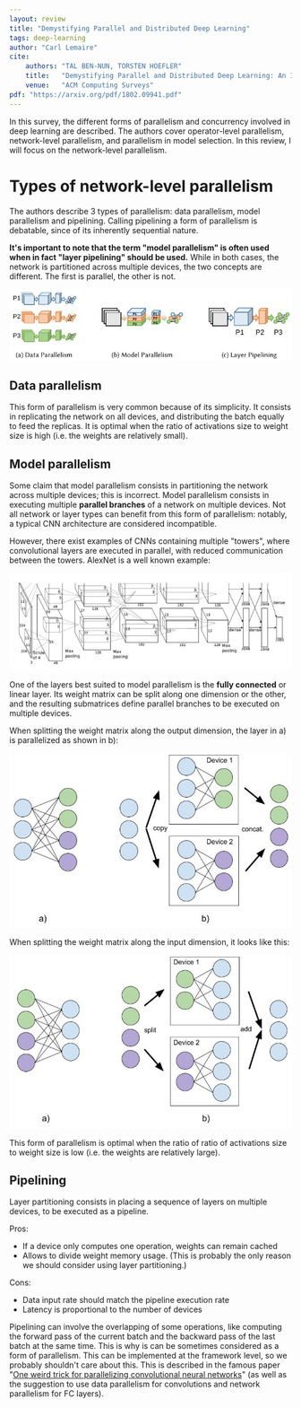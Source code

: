 ```yaml
---
layout: review
title: "Demystifying Parallel and Distributed Deep Learning"
tags: deep-learning
author: "Carl Lemaire"
cite:
    authors: "TAL BEN-NUN, TORSTEN HOEFLER"
    title:   "Demystifying Parallel and Distributed Deep Learning: An In-Depth Concurrency Analysis"
    venue:   "ACM Computing Surveys"
pdf: "https://arxiv.org/pdf/1802.09941.pdf"
---
```


In this survey, the different forms of parallelism and concurrency involved in deep learning are described. The authors cover operator-level parallelism, network-level parallelism, and parallelism in model selection. In this review, I will focus on the network-level parallelism.

# Types of network-level parallelism

The authors describe 3 types of parallelism: data parallelism, model parallelism and pipelining. Calling pipelining a form of parallelism is debatable, since of its inherently sequential nature.

**It's important to note that the term "model parallelism" is often used when in fact "layer pipelining" should be used.** While in both cases, the network is partitioned across multiple devices, the two concepts are different. The first is parallel, the other is not.

![](/article/images/parallelization/fig14.jpg)

## Data parallelism

This form of parallelism is very common because of its simplicity. It consists in replicating the network on all devices, and distributing the batch equally to feed the replicas. It is optimal when the ratio of activations size to weight size is high (i.e. the weights are relatively small).

## Model parallelism

Some claim that model parallelism consists in partitioning the network across multiple devices; this is incorrect. Model parallelism consists in executing multiple **parallel branches** of a network on multiple devices. Not all network or layer types can benefit from this form of parallelism: notably, a typical CNN architecture are considered incompatible.

However, there exist examples of CNNs containing multiple "towers", where convolutional layers are executed in parallel, with reduced communication between the towers. AlexNet is a well known example:

![](/article/images/parallelization/alexnet.jpg)

One of the layers best suited to model parallelism is the **fully connected** or linear layer. Its weight matrix can be split along one dimension or the other, and the resulting submatrices define parallel branches to be executed on multiple devices.

When splitting the weight matrix along the output dimension, the layer in a) is parallelized as shown in b):

![](/article/images/parallelization/fc-model-parallel.jpg)

When splitting the weight matrix along the input dimension, it looks like this:

![](/article/images/parallelization/fc-model-parallel2.jpg)

This form of parallelism is optimal when the ratio of ratio of activations size to weight size is low (i.e. the weights are relatively large).

## Pipelining

Layer partitioning consists in placing a sequence of layers on multiple devices, to be executed as a pipeline.

Pros:
* If a device only computes one operation, weights can remain cached
* Allows to divide weight memory usage. (This is probably the only reason we should consider using layer partitioning.)

Cons:
* Data input rate should match the pipeline execution rate
* Latency is proportional to the number of devices

Pipelining can involve the overlapping of some operations, like computing the forward pass of the current batch and the backward pass of the last batch at the same time. This is why is can be sometimes considered as a form of parallelism. This can be implemented at the framework level, so we probably shouldn't care about this. This is described in the famous paper "[One weird trick for parallelizing convolutional neural networks](https://arxiv.org/pdf/1404.5997.pdf)" (as well as the suggestion to use data parallelism for convolutions and network parallelism for FC layers).
